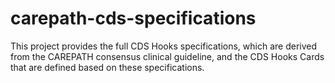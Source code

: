 # carepath-cds-specifications
This project provides the full CDS Hooks specifications, which are derived from the CAREPATH consensus clinical guideline, and the CDS Hooks Cards that are defined based on these specifications.
